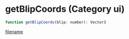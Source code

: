 # getBlipCoords (Category ui)

```js
function getBlipCoords(blip: number): Vector3
```

[filename](getBlipCoords_m.md ':include')